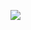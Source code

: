 <a href="https://codeclimate.com/github/AlexeyDanilov/php-project-lvl1/maintainability"><img src="https://api.codeclimate.com/v1/badges/09ee5bb16440441d140e/maintainability" /></a>
<a href="https://travis-ci.org/AlexeyDanilov/php-project-lvl1.png?branch=master,staging,production"></a>
<a href="https://asciinema.org/connect/3ecfcce4-732e-4f0a-aedd-03174dad7a46"></a>
<a href="https://asciinema.org/a/hZk9AOhbZbR4pbnKmoOMUwQfb"></a>
<a href="https://asciinema.org/a/gi7UsgGDfEoxFWfvjo0QP7cQQ"></a>
<a href="https://asciinema.org/a/2jryGyt6Vk0tF4fJP6yLT0kih"></a>